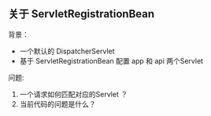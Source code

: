 
## 关于 ServletRegistrationBean

背景：

- 一个默认的 DispatcherServlet
- 基于 ServletRegistrationBean 配置 app 和 api 两个Servlet

问题:

1. 一个请求如何匹配对应的Servlet ？
2. 当前代码的问题是什么？


